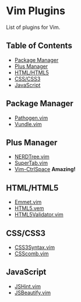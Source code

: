# Vim Plugins

List of plugins for Vim.

## Table of Contents

* [Package Manager](#package-manager)
* [Plus Manager](#plus-manager)
* [HTML/HTML5](#htmlhtml5)
* [CSS/CSS3](#csscss3)
* [JavaScript](#javascript)

## Package Manager

* [Pathogen.vim](https://github.com/tpope/vim-pathogen)
* [Vundle.vim](https://github.com/gmarik/Vundle.vim)

## Plus Manager

* [NERDTree.vim](https://github.com/scrooloose/nerdtree)
* [SuperTab.vim](https://github.com/ervandew/supertab)
* [Vim-CtrlSpace](https://github.com/szw/vim-ctrlspace) **Amazing!**

## HTML/HTML5

* [Emmet.vim](https://github.com/mattn/emmet-vim)
* [HTML5.vem](https://github.com/othree/html5.vim)
* [HTML5Validator.vim](https://github.com/hokaccha/vim-html5validator)

## CSS/CSS3

* [CSS3Syntax.vim](https://github.com/hail2u/vim-css3-syntax)
* [CSScomb.vim](https://github.com/csscomb/vim-csscomb)

## JavaScript

* [JSHint.vim](https://github.com/hallettj/jslint.vim)
* [JSBeautify.vim](https://github.com/maksimr/vim-jsbeautify)

